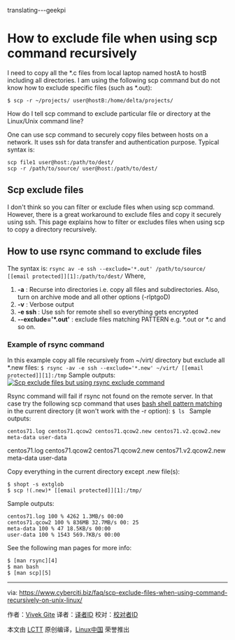 translating---geekpi

How to exclude file when using scp command recursively
======

I need to copy all the *.c files from local laptop named hostA to hostB including all directories. I am using the following scp command but do not know how to exclude specific files (such as *.out):
```
$ scp -r ~/projects/ user@hostB:/home/delta/projects/
```

How do I tell scp command to exclude particular file or directory at the Linux/Unix command line?

One can use scp command to securely copy files between hosts on a network. It uses ssh for data transfer and authentication purpose. Typical syntax is:

```
scp file1 user@host:/path/to/dest/
scp -r /path/to/source/ user@host:/path/to/dest/ 
```

## Scp exclude files

I don't think so you can filter or exclude files when using scp command. However, there is a great workaround to exclude files and copy it securely using ssh. This page explains how to filter or excludes files when using scp to copy a directory recursively.

## How to use rsync command to exclude files

The syntax is:
`rsync av -e ssh --exclude='*.out' /path/to/source/ [[email protected]][1]:/path/to/dest/`
Where,

  1.  **-a** : Recurse into directories i.e. copy all files and subdirectories. Also, turn on archive mode and all other options (-rlptgoD)
  2.  **-v** : Verbose output
  3.  **-e ssh** : Use ssh for remote shell so everything gets encrypted
  4.  **\--exclude='*.out'** : exclude files matching PATTERN e.g. *.out or *.c and so on.


### Example of rsync command

In this example copy all file recursively from ~/virt/ directory but exclude all *.new files:
`$ rsync -av -e ssh --exclude='*.new' ~/virt/ [[email protected]][1]:/tmp`
Sample outputs:
[![Scp exclude files but using rsync exclude command][2]][2]

Rsync command will fail if rsync not found on the remote server. In that case try the following scp command that uses [bash shell pattern matching][3] in the current directory (it won't work with the -r option):
`$ ls `
Sample outputs:
```
centos71.log centos71.qcow2 centos71.qcow2.new centos71.v2.qcow2.new meta-data user-data
```

centos71.log centos71.qcow2 centos71.qcow2.new centos71.v2.qcow2.new meta-data user-data

Copy everything in the current directory except .new file(s):
```
$ shopt -s extglob
$ scp !(.new)* [[email protected]][1]:/tmp/
```
Sample outputs:
```
centos71.log 100 % 4262 1.3MB/s 00:00
centos71.qcow2 100 % 836MB 32.7MB/s 00: 25 
meta-data 100 % 47 18.5KB/s 00:00
user-data 100 % 1543 569.7KB/s 00:00
```


See the following man pages for more info:
```
$ [man rsync][4]
$ man bash
$ [man scp][5]
```


--------------------------------------------------------------------------------

via: https://www.cyberciti.biz/faq/scp-exclude-files-when-using-command-recursively-on-unix-linux/

作者：[Vivek Gite][a]
译者：[译者ID](https://github.com/译者ID)
校对：[校对者ID](https://github.com/校对者ID)

本文由 [LCTT](https://github.com/LCTT/TranslateProject) 原创编译，[Linux中国](https://linux.cn/) 荣誉推出

[a]:https://www.cyberciti.biz
[1]:https://www.cyberciti.biz/cdn-cgi/l/email-protection
[2]:https://www.cyberciti.biz/media/new/faq/2017/12/scp-exclude-files-on-linux-unix-macos-bash-shell-command-line.jpg
[3]:https://www.gnu.org/software/bash/manual/html_node/Pattern-Matching.html#Pattern-Matching
[4]:https://www.samba.org/ftp/rsync/rsync.html
[5]:https://man.openbsd.org/scp
